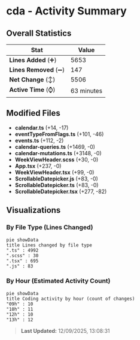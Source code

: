 # cda - Activity Summary 

## Overall Statistics

| Stat                   | Value                                                             |
| ---------------------- | ----------------------------------------------------------------- |
| **Lines Added** (➕)   | 5653                                          |
| **Lines Removed** (➖) | 147                                        |
| **Net Change** (↕)    | 5506                |
| **Active Time** (⌚)   | 63 minutes |


## Modified Files
- **calendar.ts** (+14, -17)
- **eventTypeFromFlags.ts** (+101, -46)
- **events.ts** (+112, -2)
- **calendar-queries.ts** (+1469, -0)
- **calendar-mutations.ts** (+3148, -0)
- **WeekViewHeader.scss** (+30, -0)
- **App.tsx** (+237, -0)
- **WeekViewHeader.tsx** (+99, -0)
- **ScrollableDatepicker.js** (+83, -0)
- **ScrollableDatepicker.ts** (+83, -0)
- **ScrollableDatepicker.tsx** (+277, -82)

## Visualizations

### By File Type (Lines Changed)

```mermaid
pie showData
title Lines changed by file type
".ts" : 4992
".scss" : 30
".tsx" : 695
".js" : 83
```

### By Hour (Estimated Activity Count)

```mermaid
pie showData
title Coding activity by hour (count of changes)
"09h" : 10
"10h" : 11
"12h" : 10
"13h" : 12
```


> **Last Updated:** 12/09/2025, 13:08:31